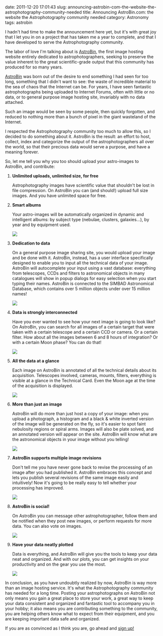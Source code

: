 date: 2011-12-20 17:01:43
slug: announcing-astrobin-com-the-website-the-astrophotography-community-needed
title: Announcing AstroBin.com: the website the Astrophotography community needed
category: Astronomy
tags: astrobin

I hadn't had time to make the announcement here yet, but it's with great joy
that I let you in on a project that has taken me a year to complete, and that I
have developed to serve the Astrophotography community.

The labor of love I'm talking about is [AstroBin](http://astrobin.com/), the
first image hosting website entirely dedicated to astrophotographers, seeking
to preserve the value inherent to the great scientific-grade output that this
community has produced for so many years.

[AstroBin](http://astrobin.com/) was born out of the desire to end something I
had seen for too long, something that I didn't want to see: the waste of
incredible material to the sea of chaos that the Internet can be. For years, I
have seen fantastic astrophotographs being uploaded to Internet Forums, often
with little or no data, or to general purpose image hosting site, invariably
with no data attached.

Such an image would be seen by some people, then quickly forgotten, and reduced
to nothing more than a bunch of pixel in the giant wasteland of the Internet.

I respected the Astrophotography community too much to allow this, so I decided
to do something about it. AstroBin is the result: an effort to host, collect,
index and categorize the output of the astrophotographers all over the world,
so that their precious data would serve a purpose, and have a meaning forever.

So, let me tell you why you too should upload your astro-images to AstroBin,
and contribute:


1.  **Unlimited uploads, unlimited size, for free**

    Astrophotography images have scientific value that shouldn't be lost in
    file compression. On AstroBin you can (and should!) upload full size
    images. And you have unlimited space for free.


2.  **Smart albums**

    Your astro-images will be automatically organized in dynamic and
    intelligent albums: by subject type (nebulae, clusters, galaxies...), by
    year and by equipment used.

    [![][1]][1]


3.  **Dedication to data**

    On a general purpose image sharing site, you would upload your image and be
    done with it. AstroBin, instead, has a user interface specifically designed
    to enable you to input all the technical data of your image. AstroBin will
    autocomplete your input using a vast database: everything from telescopes,
    CCDs and filters to astronomical objects in many catalogues will show in
    popup dialogs for easy selection when you start typing their names.
    AstroBin is connected to the SIMBAD Astronomical Database, which contains
    over 5 million objects under over 15 million names!

    [![][2]][2]


4.  **Data is strongly interconnected**

    Have you ever wanted to see how your next image is going to look like? On
    AstroBin, you can search for all images of a certain target that were taken
    with a certain telescope and a certain CCD or camera. Or a certain filter.
    How about all the images between 6 and 8 hours of integration? Or with a
    certain Moon phase? You can do that!

    [![][3]][3]


5.  **All the data at a glance**

    Each image on AstroBin is annotated of all the technical details about its
    acquisition. Telescopes involved, cameras, mounts, filters, everything is
    visible at a glance in the Technical Card. Even the Moon age at the time of
    the acquisition is displayed.

    [![][4]][4]


6.  **More than just an image**

    AstroBin will do more than just host a copy of your image: when you upload
    a photograph, a histogram and a black & white inverted version of the image
    will be generated on the fly, so it's easier to spot faint nebulosity
    regions or spiral arms. Images will also be plate solved, and an annotated
    version will appear on the site. AstroBin will know what are the
    astronomical objects in your image without you telling!

    [![][5]][5]


7.  **AstroBin supports multiple image revisions**

    Don't tell me you have never gone back to revise the processing of an image
    after you had published it. AstroBin embraces this concept and lets you
    publish several revisions of the same image easily and intuitively! Now
    it's going to be really easy to tell whether your processing has improved.

    [![][6]][6]


8.  **AstroBin is social!**

    On AstroBin you can message other astrophotographer, follow them and be
    notified when they post new images, or perform requests for more data. You
    can also vote on images.

    [![][7]][7]


9.  **Have your data neatly plotted**

    Data is everything, and AstroBin will give you the tools to keep your data
    neat and organized. And with our plots, you can get insights on your
    productivity and on the gear you use the most.

    [![][8]][8]


In conclusion, as you have undoubtly realized by now, AstroBin is way more than
an image hosting service. It's what the Astrophotography community has needed
for a long time. Posting your astrophotographs on AstroBin not only means you
gain a great place to store your work, a great way to keep your data
consistent and organized and fantastic tool to accompany you in your hobby;
it also means you are contributing something to the community, you are
helping others know what to expect from their equipment, and you are
keeping important data safe and organized.

If you are as convinced as I think you are, go ahead and [sign
up!](http://astrobin.com/accounts/register/)

[1]: |filename|/images/2011_astrobin_1.png
[2]: |filename|/images/2011_astrobin_2.png
[3]: |filename|/images/2011_astrobin_3.png
[4]: |filename|/images/2011_astrobin_4.png
[5]: |filename|/images/2011_astrobin_5.png
[6]: |filename|/images/2011_astrobin_6.png
[7]: |filename|/images/2011_astrobin_7.png
[8]: |filename|/images/2011_astrobin_8.png
